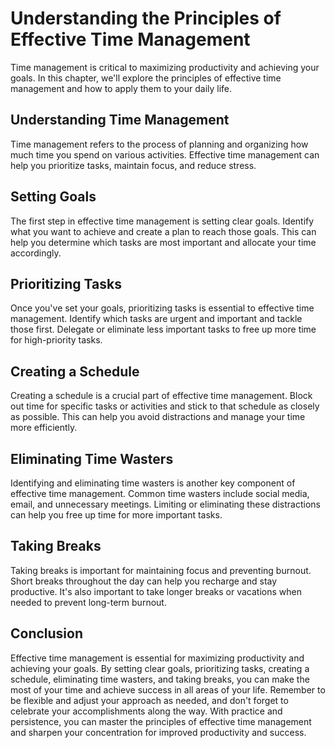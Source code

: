 Understanding the Principles of Effective Time Management
=====================================================================================

Time management is critical to maximizing productivity and achieving your goals. In this chapter, we'll explore the principles of effective time management and how to apply them to your daily life.

Understanding Time Management
-----------------------------

Time management refers to the process of planning and organizing how much time you spend on various activities. Effective time management can help you prioritize tasks, maintain focus, and reduce stress.

Setting Goals
-------------

The first step in effective time management is setting clear goals. Identify what you want to achieve and create a plan to reach those goals. This can help you determine which tasks are most important and allocate your time accordingly.

Prioritizing Tasks
------------------

Once you've set your goals, prioritizing tasks is essential to effective time management. Identify which tasks are urgent and important and tackle those first. Delegate or eliminate less important tasks to free up more time for high-priority tasks.

Creating a Schedule
-------------------

Creating a schedule is a crucial part of effective time management. Block out time for specific tasks or activities and stick to that schedule as closely as possible. This can help you avoid distractions and manage your time more efficiently.

Eliminating Time Wasters
------------------------

Identifying and eliminating time wasters is another key component of effective time management. Common time wasters include social media, email, and unnecessary meetings. Limiting or eliminating these distractions can help you free up time for more important tasks.

Taking Breaks
-------------

Taking breaks is important for maintaining focus and preventing burnout. Short breaks throughout the day can help you recharge and stay productive. It's also important to take longer breaks or vacations when needed to prevent long-term burnout.

Conclusion
----------

Effective time management is essential for maximizing productivity and achieving your goals. By setting clear goals, prioritizing tasks, creating a schedule, eliminating time wasters, and taking breaks, you can make the most of your time and achieve success in all areas of your life. Remember to be flexible and adjust your approach as needed, and don't forget to celebrate your accomplishments along the way. With practice and persistence, you can master the principles of effective time management and sharpen your concentration for improved productivity and success.
